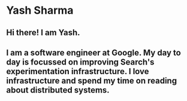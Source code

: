 # Yash Sharma

## Hi there! I am Yash.

## I am a software engineer at Google. My day to day is focussed on improving Search's experimentation infrastructure. I love infrastructure and spend my time on reading about distributed systems.  




